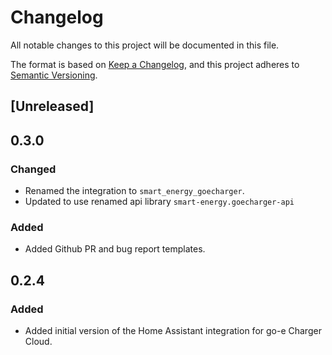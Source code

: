 # Changelog

All notable changes to this project will be documented in this file.

The format is based on [Keep a Changelog](https://keepachangelog.com/en/1.0.0/),
and this project adheres to [Semantic Versioning](https://semver.org/spec/v2.0.0.html).

## [Unreleased]

## 0.3.0

### Changed

- Renamed the integration to `smart_energy_goecharger`.
- Updated to use renamed api library `smart-energy.goecharger-api`

### Added

- Added Github PR and bug report templates.

## 0.2.4

### Added

- Added initial version of the Home Assistant integration for go-e Charger Cloud.

<!-- Blocks below work as a reference, don't remove them! -->

<!-- ### Added -->

<!-- ### Changed -->

<!-- ### Removed -->

<!-- ### Fixed -->
